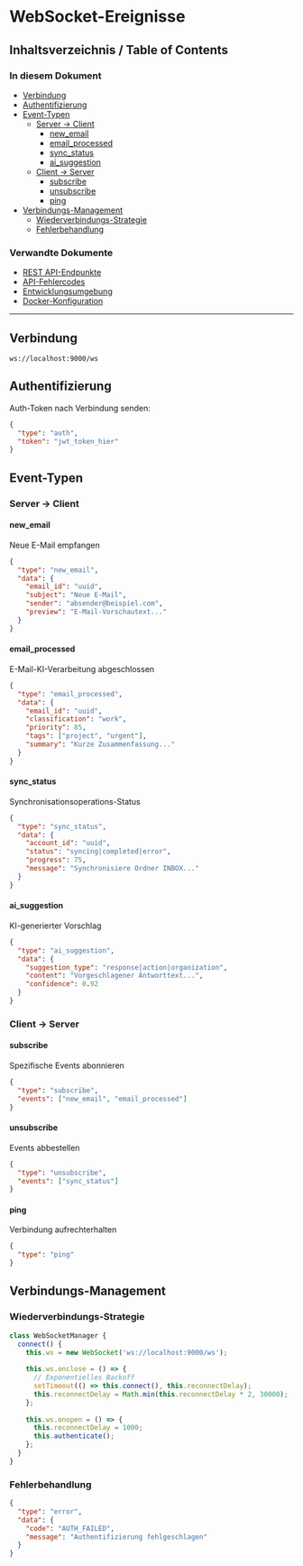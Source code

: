 # WebSocket-Ereignisse

## Inhaltsverzeichnis / Table of Contents

### In diesem Dokument
- [Verbindung](#verbindung)
- [Authentifizierung](#authentifizierung)
- [Event-Typen](#event-typen)
  - [Server → Client](#server--client)
    - [new_email](#new_email)
    - [email_processed](#email_processed)
    - [sync_status](#sync_status)
    - [ai_suggestion](#ai_suggestion)
  - [Client → Server](#client--server)
    - [subscribe](#subscribe)
    - [unsubscribe](#unsubscribe)
    - [ping](#ping)
- [Verbindungs-Management](#verbindungs-management)
  - [Wiederverbindungs-Strategie](#wiederverbindungs-strategie)
  - [Fehlerbehandlung](#fehlerbehandlung)

### Verwandte Dokumente
- [REST API-Endpunkte](./endpoints.md)
- [API-Fehlercodes](./errors.md)
- [Entwicklungsumgebung](../deployment/development.md)
- [Docker-Konfiguration](../deployment/docker.md)

---

## Verbindung
```
ws://localhost:9000/ws
```

## Authentifizierung
Auth-Token nach Verbindung senden:
```json
{
  "type": "auth",
  "token": "jwt_token_hier"
}
```

## Event-Typen

### Server → Client

#### new_email
Neue E-Mail empfangen
```json
{
  "type": "new_email",
  "data": {
    "email_id": "uuid",
    "subject": "Neue E-Mail",
    "sender": "absender@beispiel.com",
    "preview": "E-Mail-Vorschautext..."
  }
}
```

#### email_processed
E-Mail-KI-Verarbeitung abgeschlossen
```json
{
  "type": "email_processed",
  "data": {
    "email_id": "uuid",
    "classification": "work",
    "priority": 85,
    "tags": ["project", "urgent"],
    "summary": "Kurze Zusammenfassung..."
  }
}
```

#### sync_status
Synchronisationsoperations-Status
```json
{
  "type": "sync_status",
  "data": {
    "account_id": "uuid",
    "status": "syncing|completed|error",
    "progress": 75,
    "message": "Synchronisiere Ordner INBOX..."
  }
}
```

#### ai_suggestion
KI-generierter Vorschlag
```json
{
  "type": "ai_suggestion",
  "data": {
    "suggestion_type": "response|action|organization",
    "content": "Vorgeschlagener Antworttext...",
    "confidence": 0.92
  }
}
```

### Client → Server

#### subscribe
Spezifische Events abonnieren
```json
{
  "type": "subscribe",
  "events": ["new_email", "email_processed"]
}
```

#### unsubscribe
Events abbestellen
```json
{
  "type": "unsubscribe",
  "events": ["sync_status"]
}
```

#### ping
Verbindung aufrechterhalten
```json
{
  "type": "ping"
}
```

## Verbindungs-Management

### Wiederverbindungs-Strategie
```javascript
class WebSocketManager {
  connect() {
    this.ws = new WebSocket('ws://localhost:9000/ws');
    
    this.ws.onclose = () => {
      // Exponentielles Backoff
      setTimeout(() => this.connect(), this.reconnectDelay);
      this.reconnectDelay = Math.min(this.reconnectDelay * 2, 30000);
    };
    
    this.ws.onopen = () => {
      this.reconnectDelay = 1000;
      this.authenticate();
    };
  }
}
```

### Fehlerbehandlung
```json
{
  "type": "error",
  "data": {
    "code": "AUTH_FAILED",
    "message": "Authentifizierung fehlgeschlagen"
  }
}
```
